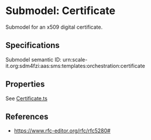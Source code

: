 # Submodel: Certificate

Submodel for an x509 digital certificate.

## Specifications

Submodel semantic ID: urn:scale-it.org:sdm4fzi:aas:sms:templates:orchestration:certificate

## Properties

See [Certificate.ts](Certificate.ts)


## References

- https://www.rfc-editor.org/rfc/rfc5280#